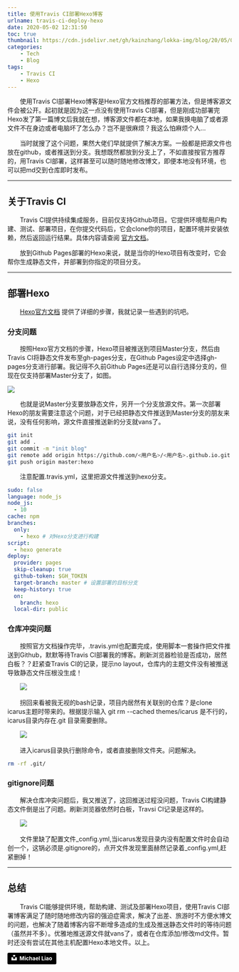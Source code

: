 ```yaml
---
title: 使用Travis CI部署Hexo博客
urlname: travis-ci-deploy-hexo
date: 2020-05-02 12:31:50
toc: true
thumbnail: https://cdn.jsdelivr.net/gh/kainzhang/lokka-img/blog/20/05/02/michael-liao-GQe23-3-Lf8-unsplash.jpg
categories: 
    - Tech
    - Blog
tags:
    - Travis CI
    - Hexo
---
```


&emsp;&emsp;使用Travis CI部署Hexo博客是Hexo官方文档推荐的部署方法，但是博客源文件会被公开。起初就是因为这一点没有使用Travis CI部署，但是刚成功部署完Hexo发了第一篇博文后我就在想，博客源文件都在本地，如果我换电脑了或者源文件不在身边或者电脑坏了怎么办？岂不是很麻烦？我这么怕麻烦个人...

&emsp;&emsp;当时就搜了这个问题，果然大佬们早就提供了解决方案。一般都是把源文件也放在github，或者推送到分支。我想既然都放到分支上了，不如直接按官方推荐的，用Travis CI部署，这样甚至可以随时随地修改博文，即便本地没有环境，也可以把md交到仓库即时发布。

<!--more-->

---

## 关于Travis CI

&emsp;&emsp;Travis CI提供持续集成服务，目前仅支持Github项目。它提供环境帮用户构建、测试、部署项目，在你提交代码后，它会clone你的项目，配置环境并安装依赖，然后返回运行结果。具体内容请查阅 [官方文档](https://docs.travis-ci.com/)。

&emsp;&emsp;放到Github Pages部署的Hexo来说，就是当你的Hexo项目有改变时，它会帮你生成静态文件，并部署到你指定的项目分支。

---

## 部署Hexo

&emsp;&emsp;[Hexo官方文档](https://hexo.io/zh-cn/docs/github-pages) 提供了详细的步骤，我就记录一些遇到的坑吧。

### 分支问题

&emsp;&emsp;按照Hexo官方文档的步骤，Hexo项目被推送到项目Master分支，然后由Travis CI将静态文件发布至gh-pages分支，在Github Pages设定中选择gh-pages分支进行部署。我记得不久前Github Pages还是可以自行选择分支的，但现在仅支持部署Master分支了，如图。

![](https://cdn.jsdelivr.net/gh/kainzhang/lokka-img/blog/20/05/02/200502-0.png)

&emsp;&emsp;也就是说Master分支要放静态文件，另开一个分支放源文件。第一次部署Hexo的朋友需要注意这个问题，对于已经把静态文件推送到Master分支的朋友来说，没有任何影响，源文件直接推送新的分支就vans了。

``` bash
git init
git add .
git commit -m "init blog"
git remote add origin https://github.com/<用户名>/<用户名>.github.io.git
git push origin master:hexo
```

&emsp;&emsp;注意配置.travis.yml，这里把源文件推送到hexo分支。

``` yml .travis.yml
sudo: false
language: node_js
node_js:
  - 10
cache: npm
branches:
  only:
    - hexo # 对Hexo分支进行构建
script:
  - hexo generate
deploy:
  provider: pages
  skip-cleanup: true
  github-token: $GH_TOKEN
  target-branch: master # 设置部署的目标分支
  keep-history: true
  on:
    branch: hexo
  local-dir: public
```

### 仓库冲突问题

&emsp;&emsp;按照官方文档操作完毕，.travis.yml也配置完成，使用脚本一套操作把文件推送到Github，默默等待Travis CI部署我的博客。刷新浏览器检验是否成功，居然白板？？赶紧查Travis CI的记录，提示no layout，仓库内的主题文件没有被推送导致静态文件压根没生成！

&emsp;&emsp;![](https://cdn.jsdelivr.net/gh/kainzhang/lokka-img/blog/20/05/02/200502-1.png)

&emsp;&emsp;拐回来看被我无视的bash记录，项目内居然有关联别的仓库？是clone icarus主题时带来的。根据提示输入 git rm --cached themes/icarus 是不行的，icarus目录内存在.git 目录需要删除。

&emsp;&emsp;![](https://cdn.jsdelivr.net/gh/kainzhang/lokka-img/blog/20/05/02/200502-2.png)

&emsp;&emsp;进入icarus目录执行删除命令，或者直接删除文件夹。问题解决。

``` bash
rm -rf .git/
```

### gitignore问题

&emsp;&emsp;解决仓库冲突问题后，我又推送了，这回推送过程没问题，Travis CI构建静态文件倒是出了问题。刷新浏览器依然时白板，Travsi CI记录是这样的。

&emsp;&emsp;![](https://cdn.jsdelivr.net/gh/kainzhang/lokka-img/blog/20/05/02/200502-3.png)

&emsp;&emsp;文件里缺了配置文件_config.yml,当icarus发现目录内没有配置文件时会自动创一个，这锅必须是.gitignore的，点开文件发现里面赫然记录着_config.yml,赶紧删掉！

---

## 总结

&emsp;&emsp;Travis CI能够提供环境，帮助构建、测试及部署Hexo项目，使用Travis CI部署博客满足了随时随地修改内容的强迫症需求，解决了出差、旅游时不方便水博文的问题，也解决了随着博客内容不断增多造成的生成及推送静态文件时的等待问题（虽然并不多）。优雅地推送源文件就vans了，或者在仓库添加/修改md文件。暂时还没有尝试在其他主机配置Hexo本地文件。以上。

<a style="background-color:black;color:white;text-decoration:none;padding:4px 6px;font-family:-apple-system, BlinkMacSystemFont, &quot;San Francisco&quot;, &quot;Helvetica Neue&quot;, Helvetica, Ubuntu, Roboto, Noto, &quot;Segoe UI&quot;, Arial, sans-serif;font-size:12px;font-weight:bold;line-height:1.2;display:inline-block;border-radius:3px" href="https://unsplash.com/@mjliao?utm_medium=referral&amp;utm_campaign=photographer-credit&amp;utm_content=creditBadge" target="_blank" rel="noopener noreferrer" title="Download free do whatever you want high-resolution photos from Michael Liao"><span style="display:inline-block;padding:2px 3px"><svg xmlns="http://www.w3.org/2000/svg" style="height:12px;width:auto;position:relative;vertical-align:middle;top:-2px;fill:white" viewBox="0 0 32 32"><title>unsplash-logo</title><path d="M10 9V0h12v9H10zm12 5h10v18H0V14h10v9h12v-9z"></path></svg></span><span style="display:inline-block;padding:2px 3px">Michael Liao</span></a>